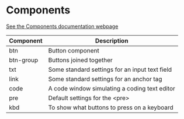 # Components

[See the Components documentation webpage](https://chrisjwaddell.github.io/Stooge-CSS/components.html)

| Component |Description|
|----------|--------|
| btn | Button component |
| btn-group | Buttons joined together |
| txt | Some standard settings for an input text field |
| link | Some standard settings for an anchor tag |
| code | A code window simulating a coding text editor |
| pre | Default settings for the &lt;pre&gt; |
| kbd | To show what buttons to press on a keyboard |
